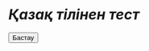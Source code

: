 # *Қазақ тілінен тест*
<html>
 <head>
  <meta charset="utf-8">
  <title>Кнопка</title>
  <script>
    <p><a href="https://www.youtube.com" target="_blank"></a></p>
  </script>
 </head>
 <body> 
  <form>
   <p><input type="submit" value="Бастау"></p>
  </form>
 </body>
</html>
